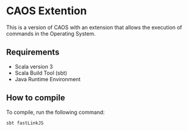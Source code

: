# CAOS Extention

This is a version of CAOS with an extension that allows the execution of commands in the Operating System.

## Requirements

- Scala version 3
- Scala Build Tool (sbt)
- Java Runtime Environment


## How to compile

To compile, run the following command:

```bash
sbt fastLinkJS


